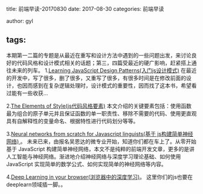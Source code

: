 title: 前端早读-20170830
date: 2017-08-30
categories: 前端早读

author: gyl

tags:
---
本期第一二篇的专题是从最近在重写和设计方法中遇到的一些问题出发，来讨论良好的代码风格和设计模式相关的话题；第三，四篇受最近的硬广影响，赶紧搭上通往未来的列车。
1.[Learning JavaScript Design Patterns(入门js设计模式)](https://addyosmani.com/resources/essentialjsdesignpatterns/book/)
在最近的开发中，写了很多，删了很多，又重写了很多，有很多时间是在修改前面的设计，也因而感到在复杂逻辑处理时，设计模式的重要性，因而找了这本书，希望看过能有一些收获...

2.[The Elements of Style(js代码风格要素)](https://medium.com/javascript-scene/elements-of-javascript-style-caa8821cb99f)
本文介绍的关键要素包括：使用函数最为组合的原子单元并且保证函数的单一职责性、移除不需要的代码、使用更直观具有自解释性的变量命名、根据特性进行代码划分等等。

3.[Neural networks from scratch for Javascript linguists(基于 js构建简单神经网络) ](https://hackernoon.com/neural-networks-from-scratch-for-javascript-linguists-part1-the-perceptron-632a4d1fbad2)。
未来已来，由报名吴恩达的微专业开始，知道你们都在车上了。从零开始基于 JavaScript 构建简单神经网络，本文不是纯粹的前端开发文章，更多的是讲人工智能与神经网络。渐进地介绍神经网络与深度学习理论基础、如何使用 JavaScript 实现简单的数学公式、如何实现简单的神经网络等内容。

4.[Deep Learning in your browser(浏览器中的深度学习)](http://cs.stanford.edu/people/karpathy/convnetjs/)。
这里你们的js也要在deeplearn领域插一脚。。